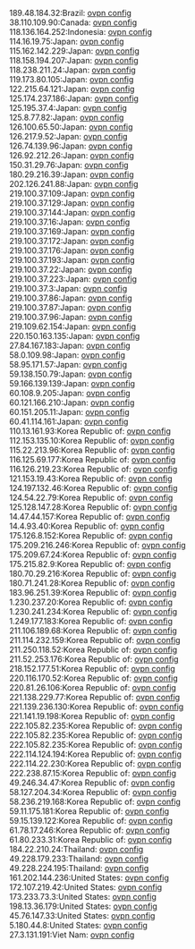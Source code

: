 189.48.184.32:Brazil: [ovpn config](vpn/189_48_184_32.ovpn)  
38.110.109.90:Canada: [ovpn config](vpn/38_110_109_90.ovpn)  
118.136.164.252:Indonesia: [ovpn config](vpn/118_136_164_252.ovpn)  
114.16.19.75:Japan: [ovpn config](vpn/114_16_19_75.ovpn)  
115.162.142.229:Japan: [ovpn config](vpn/115_162_142_229.ovpn)  
118.158.194.207:Japan: [ovpn config](vpn/118_158_194_207.ovpn)  
118.238.211.24:Japan: [ovpn config](vpn/118_238_211_24.ovpn)  
119.173.80.105:Japan: [ovpn config](vpn/119_173_80_105.ovpn)  
122.215.64.121:Japan: [ovpn config](vpn/122_215_64_121.ovpn)  
125.174.237.186:Japan: [ovpn config](vpn/125_174_237_186.ovpn)  
125.195.37.4:Japan: [ovpn config](vpn/125_195_37_4.ovpn)  
125.8.77.82:Japan: [ovpn config](vpn/125_8_77_82.ovpn)  
126.100.65.50:Japan: [ovpn config](vpn/126_100_65_50.ovpn)  
126.217.9.52:Japan: [ovpn config](vpn/126_217_9_52.ovpn)  
126.74.139.96:Japan: [ovpn config](vpn/126_74_139_96.ovpn)  
126.92.212.26:Japan: [ovpn config](vpn/126_92_212_26.ovpn)  
150.31.29.76:Japan: [ovpn config](vpn/150_31_29_76.ovpn)  
180.29.216.39:Japan: [ovpn config](vpn/180_29_216_39.ovpn)  
202.126.241.88:Japan: [ovpn config](vpn/202_126_241_88.ovpn)  
219.100.37.109:Japan: [ovpn config](vpn/219_100_37_109.ovpn)  
219.100.37.129:Japan: [ovpn config](vpn/219_100_37_129.ovpn)  
219.100.37.144:Japan: [ovpn config](vpn/219_100_37_144.ovpn)  
219.100.37.16:Japan: [ovpn config](vpn/219_100_37_16.ovpn)  
219.100.37.169:Japan: [ovpn config](vpn/219_100_37_169.ovpn)  
219.100.37.172:Japan: [ovpn config](vpn/219_100_37_172.ovpn)  
219.100.37.176:Japan: [ovpn config](vpn/219_100_37_176.ovpn)  
219.100.37.193:Japan: [ovpn config](vpn/219_100_37_193.ovpn)  
219.100.37.22:Japan: [ovpn config](vpn/219_100_37_22.ovpn)  
219.100.37.223:Japan: [ovpn config](vpn/219_100_37_223.ovpn)  
219.100.37.3:Japan: [ovpn config](vpn/219_100_37_3.ovpn)  
219.100.37.86:Japan: [ovpn config](vpn/219_100_37_86.ovpn)  
219.100.37.87:Japan: [ovpn config](vpn/219_100_37_87.ovpn)  
219.100.37.96:Japan: [ovpn config](vpn/219_100_37_96.ovpn)  
219.109.62.154:Japan: [ovpn config](vpn/219_109_62_154.ovpn)  
220.150.163.135:Japan: [ovpn config](vpn/220_150_163_135.ovpn)  
27.84.167.183:Japan: [ovpn config](vpn/27_84_167_183.ovpn)  
58.0.109.98:Japan: [ovpn config](vpn/58_0_109_98.ovpn)  
58.95.171.57:Japan: [ovpn config](vpn/58_95_171_57.ovpn)  
59.138.150.79:Japan: [ovpn config](vpn/59_138_150_79.ovpn)  
59.166.139.139:Japan: [ovpn config](vpn/59_166_139_139.ovpn)  
60.108.9.205:Japan: [ovpn config](vpn/60_108_9_205.ovpn)  
60.121.166.210:Japan: [ovpn config](vpn/60_121_166_210.ovpn)  
60.151.205.11:Japan: [ovpn config](vpn/60_151_205_11.ovpn)  
60.41.114.161:Japan: [ovpn config](vpn/60_41_114_161.ovpn)  
110.13.161.93:Korea Republic of: [ovpn config](vpn/110_13_161_93.ovpn)  
112.153.135.10:Korea Republic of: [ovpn config](vpn/112_153_135_10.ovpn)  
115.22.213.96:Korea Republic of: [ovpn config](vpn/115_22_213_96.ovpn)  
116.125.69.177:Korea Republic of: [ovpn config](vpn/116_125_69_177.ovpn)  
116.126.219.23:Korea Republic of: [ovpn config](vpn/116_126_219_23.ovpn)  
121.153.19.43:Korea Republic of: [ovpn config](vpn/121_153_19_43.ovpn)  
124.197.132.46:Korea Republic of: [ovpn config](vpn/124_197_132_46.ovpn)  
124.54.22.79:Korea Republic of: [ovpn config](vpn/124_54_22_79.ovpn)  
125.128.147.28:Korea Republic of: [ovpn config](vpn/125_128_147_28.ovpn)  
14.47.44.157:Korea Republic of: [ovpn config](vpn/14_47_44_157.ovpn)  
14.4.93.40:Korea Republic of: [ovpn config](vpn/14_4_93_40.ovpn)  
175.126.8.152:Korea Republic of: [ovpn config](vpn/175_126_8_152.ovpn)  
175.209.216.246:Korea Republic of: [ovpn config](vpn/175_209_216_246.ovpn)  
175.209.67.24:Korea Republic of: [ovpn config](vpn/175_209_67_24.ovpn)  
175.215.82.9:Korea Republic of: [ovpn config](vpn/175_215_82_9.ovpn)  
180.70.29.216:Korea Republic of: [ovpn config](vpn/180_70_29_216.ovpn)  
180.71.241.28:Korea Republic of: [ovpn config](vpn/180_71_241_28.ovpn)  
183.96.251.39:Korea Republic of: [ovpn config](vpn/183_96_251_39.ovpn)  
1.230.237.20:Korea Republic of: [ovpn config](vpn/1_230_237_20.ovpn)  
1.230.241.234:Korea Republic of: [ovpn config](vpn/1_230_241_234.ovpn)  
1.249.177.183:Korea Republic of: [ovpn config](vpn/1_249_177_183.ovpn)  
211.106.189.68:Korea Republic of: [ovpn config](vpn/211_106_189_68.ovpn)  
211.114.232.159:Korea Republic of: [ovpn config](vpn/211_114_232_159.ovpn)  
211.250.118.52:Korea Republic of: [ovpn config](vpn/211_250_118_52.ovpn)  
211.52.253.176:Korea Republic of: [ovpn config](vpn/211_52_253_176.ovpn)  
218.152.177.51:Korea Republic of: [ovpn config](vpn/218_152_177_51.ovpn)  
220.116.170.52:Korea Republic of: [ovpn config](vpn/220_116_170_52.ovpn)  
220.81.26.106:Korea Republic of: [ovpn config](vpn/220_81_26_106.ovpn)  
221.138.229.77:Korea Republic of: [ovpn config](vpn/221_138_229_77.ovpn)  
221.139.236.130:Korea Republic of: [ovpn config](vpn/221_139_236_130.ovpn)  
221.141.19.198:Korea Republic of: [ovpn config](vpn/221_141_19_198.ovpn)  
222.105.82.235:Korea Republic of: [ovpn config](vpn/222_105_82_235.ovpn)  
222.105.82.235:Korea Republic of: [ovpn config](vpn/222_105_82_235.ovpn)  
222.105.82.235:Korea Republic of: [ovpn config](vpn/222_105_82_235.ovpn)  
222.114.124.194:Korea Republic of: [ovpn config](vpn/222_114_124_194.ovpn)  
222.114.22.230:Korea Republic of: [ovpn config](vpn/222_114_22_230.ovpn)  
222.238.87.15:Korea Republic of: [ovpn config](vpn/222_238_87_15.ovpn)  
49.246.34.47:Korea Republic of: [ovpn config](vpn/49_246_34_47.ovpn)  
58.127.204.34:Korea Republic of: [ovpn config](vpn/58_127_204_34.ovpn)  
58.236.219.168:Korea Republic of: [ovpn config](vpn/58_236_219_168.ovpn)  
59.11.175.181:Korea Republic of: [ovpn config](vpn/59_11_175_181.ovpn)  
59.15.139.122:Korea Republic of: [ovpn config](vpn/59_15_139_122.ovpn)  
61.78.17.246:Korea Republic of: [ovpn config](vpn/61_78_17_246.ovpn)  
61.80.233.31:Korea Republic of: [ovpn config](vpn/61_80_233_31.ovpn)  
184.22.210.24:Thailand: [ovpn config](vpn/184_22_210_24.ovpn)  
49.228.179.233:Thailand: [ovpn config](vpn/49_228_179_233.ovpn)  
49.228.224.195:Thailand: [ovpn config](vpn/49_228_224_195.ovpn)  
161.202.144.236:United States: [ovpn config](vpn/161_202_144_236.ovpn)  
172.107.219.42:United States: [ovpn config](vpn/172_107_219_42.ovpn)  
173.233.73.3:United States: [ovpn config](vpn/173_233_73_3.ovpn)  
198.13.36.179:United States: [ovpn config](vpn/198_13_36_179.ovpn)  
45.76.147.33:United States: [ovpn config](vpn/45_76_147_33.ovpn)  
5.180.44.8:United States: [ovpn config](vpn/5_180_44_8.ovpn)  
27.3.131.191:Viet Nam: [ovpn config](vpn/27_3_131_191.ovpn)  
